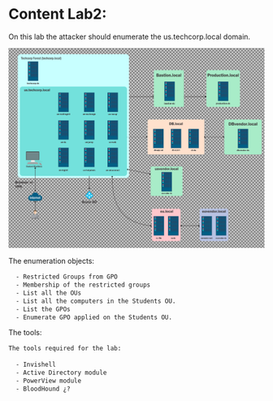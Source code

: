 # Content Lab2:

On this lab the attacker should enumerate the us.techcorp.local domain.

![Lab](Lab.png)

The enumeration objects:

```
  - Restricted Groups from GPO
  - Membership of the restricted groups
  - List all the OUs
  - List all the computers in the Students OU.
  - List the GPOs
  - Enumerate GPO applied on the Students OU.
```


The tools:

```
The tools required for the lab:

  - Invishell
  - Active Directory module
  - PowerView module
  - BloodHound ¿?
  
```
